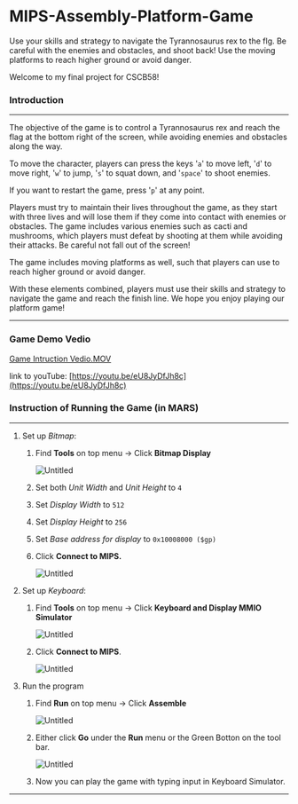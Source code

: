 # MIPS-Assembly-Platform-Game
Use your skills and strategy to navigate the Tyrannosaurus rex to the flg. Be careful with the enemies and obstacles, and shoot back! Use the moving platforms to reach higher ground or avoid danger.

Welcome to my final project for CSCB58!

### Introduction

---

The objective of the game is to control a Tyrannosaurus rex and reach the flag at the bottom right of the screen, while avoiding enemies and obstacles along the way.

To move the character, players can press the keys '`a`' to move left, '`d`' to move right, '`w`' to jump, '`s`' to squat down, and '`space`' to shoot enemies.

If you want to restart the game, press '`p`' at any point.

Players must try to maintain their lives throughout the game, as they start with three lives and will lose them if they come into contact with enemies or obstacles. The game includes various enemies such as cacti and mushrooms, which players must defeat by shooting at them while avoiding their attacks. Be careful not fall out of the screen!

The game includes moving platforms as well, such that players can use to reach higher ground or avoid danger.

With these elements combined, players must use their skills and strategy to navigate the game and reach the finish line. We hope you enjoy playing our platform game!

---

### Game Demo Vedio

[Game Intruction Vedio.MOV](https://s3-us-west-2.amazonaws.com/secure.notion-static.com/938cb8c0-7ce3-4d65-bc3c-93829ee3241e/Game_Intruction_Vedio.mov)

link to youTube: [https://youtu.be/eU8JyDfJh8c](https://youtu.be/eU8JyDfJh8c)

### Instruction of Running the Game (in MARS)

---

1. Set up *Bitmap*:
    1. Find **Tools** on top menu → Click **Bitmap Display**
        
        ![Untitled](https://s3-us-west-2.amazonaws.com/secure.notion-static.com/01d3c972-9ef8-400d-91c4-91f36a773493/Untitled.png)
        
    2. Set both *Unit Width* and *Unit Height* to `4`
    3. Set *Display Width* to `512`
    4. Set *Display Height* to `256`
    5. Set *Base address for display* to `0x10008000 ($gp)`
    6. Click **Connect to MIPS.**
        
        ![Untitled](https://s3-us-west-2.amazonaws.com/secure.notion-static.com/cb39cce1-2dd5-433b-b28c-16ac57a1eafa/Untitled.png)
        
2. Set up *Keyboard*:
    1. Find **Tools** on top menu → Click **Keyboard and Display MMIO Simulator**
        
        ![Untitled](https://s3-us-west-2.amazonaws.com/secure.notion-static.com/652ec934-5144-44ce-b4b9-761ea4b21156/Untitled.png)
        
    2. Click **Connect to MIPS**.
        
        ![Untitled](https://s3-us-west-2.amazonaws.com/secure.notion-static.com/4f14be62-09e1-4184-b34d-0105d651c8ee/Untitled.png)
        
3. Run the program
    1. Find **Run** on top menu → Click **Assemble**
        
        ![Untitled](https://s3-us-west-2.amazonaws.com/secure.notion-static.com/2c44a713-f65b-45c3-8fed-e8604fcf1481/Untitled.png)
        
    2. Either click **Go** under the **Run** menu or the Green Botton on the tool bar.
        
        ![Untitled](https://s3-us-west-2.amazonaws.com/secure.notion-static.com/30ae48b3-b7ad-40cc-ae4a-b45608dfa56f/Untitled.png)
        
    3. Now you can play the game with typing input in Keyboard Simulator.

---